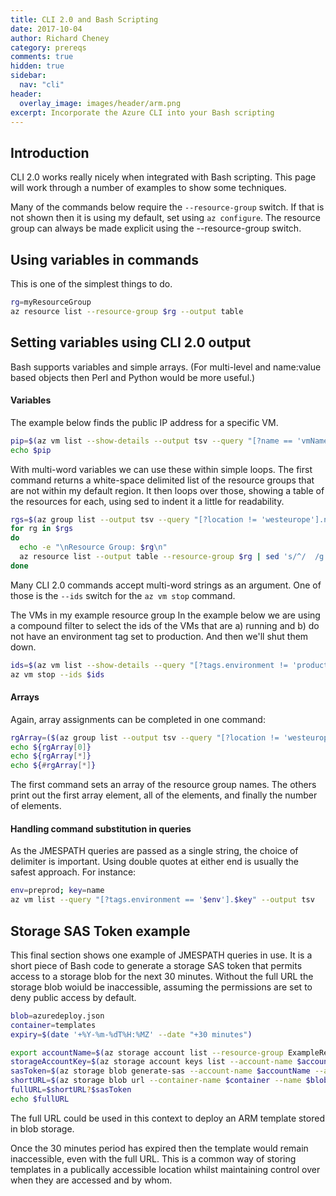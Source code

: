 ```yaml
---
title: CLI 2.0 and Bash Scripting
date: 2017-10-04
author: Richard Cheney
category: prereqs
comments: true
hidden: true
sidebar:
  nav: "cli"
header:
  overlay_image: images/header/arm.png
excerpt: Incorporate the Azure CLI into your Bash scripting
---
```


## Introduction

CLI 2.0 works really nicely when integrated with Bash scripting.  This page will work through a number of examples to show some techniques.

Many of the commands below require the ```--resource-group``` switch.  If that is not shown then it is using my default, set using ```az configure```.  The resource group can always be made explicit using the --resource-group switch.

## Using variables in commands

This is one of the simplest things to do.

```bash
rg=myResourceGroup
az resource list --resource-group $rg --output table
```

## Setting variables using CLI 2.0 output

Bash supports variables and simple arrays.  (For multi-level and name:value based objects then Perl and Python would be more useful.)

#### Variables

The example below finds the public IP address for a specific VM.

```bash
pip=$(az vm list --show-details --output tsv --query "[?name == 'vmName'].publicIps")
echo $pip
```

With multi-word variables we can use these within simple loops.  The first command returns a white-space delimited list of the resource groups that are not within my default region.  It then loops over those, showing a table of the resources for each, using sed to indent it a little for readability.

```bash
rgs=$(az group list --output tsv --query "[?location != 'westeurope'].name")
for rg in $rgs
do
  echo -e "\nResource Group: $rg\n"
  az resource list --output table --resource-group $rg | sed 's/^/  /g'
done
```

Many CLI 2.0 commands accept multi-word strings as an argument.  One of those is the ```--ids``` switch for the ```az vm stop``` command.

The VMs in my example resource group In the example below we are using a compound filter to select the ids of the VMs that are a) running and b) do not have an environment tag set to production.  And then we'll shut them down.

```bash
ids=$(az vm list --show-details --query "[?tags.environment != 'production' && powerState == 'VM running'].id" --output tsv)
az vm stop --ids $ids
```

#### Arrays

Again, array assignments can be completed in one command:

```bash
rgArray=($(az group list --output tsv --query "[?location != 'westeurope'].name"))
echo ${rgArray[0]}
echo ${rgArray[*]}
echo ${#rgArray[*]}
```

The first command sets an array of the resource group names.  The others print out the first array element, all of the elements, and finally the number of elements.

####  Handling command substitution in queries

As the JMESPATH queries are passed as a single string, the choice of delimiter is important.  Using double quotes at either end is usually the safest approach.  For instance:

```bash
env=preprod; key=name
az vm list --query "[?tags.environment == '$env'].$key" --output tsv
```

## Storage SAS Token example

This final section shows one example of JMESPATH queries in use.  It is a short piece of Bash code to generate a storage SAS token that permits access to a storage blob for the next 30 minutes.  Without the full URL the storage blob woiuld be inaccessible, assuming the permissions are set to deny public access by default.

```bash
blob=azuredeploy.json
container=templates
expiry=$(date '+%Y-%m-%dT%H:%MZ' --date "+30 minutes")

export accountName=$(az storage account list --resource-group ExampleResourceGroup --query [0].name --output tsv)
storageAccountKey=$(az storage account keys list --account-name $accountName --resource-group ExampleResourceGroup --query [0].value --output tsv)
sasToken=$(az storage blob generate-sas --account-name $accountName --account-key $storageAccountKey --container-name templates --name azuredeploy.json --permissions r --expiry $expiry --output tsv)
shortURL=$(az storage blob url --container-name $container --name $blob)
fullURL=$shortURL?$sasToken
echo $fullURL
```

The full URL could be used in this context to deploy an ARM template stored in blob storage.

Once the 30 minutes period has expired then the template would remain inaccessible, even with the full URL.  This is a common way of storing templates in a publically accessible location whilst maintaining control over when they are accessed and by whom.
